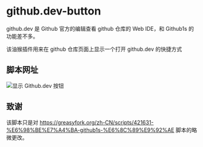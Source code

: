 # github.dev-button

github.dev 是 Github 官方的编辑查看 github 仓库的 Web IDE，和 Github1s 的功能差不多。

该油猴插件用来在 github 仓库页面上显示一个打开 github.dev 的快捷方式

## 脚本网址

![显示 Github.dev 按钮](https://greasyfork.org/zh-CN/scripts/431463-%E6%98%BE%E7%A4%BA-github-dev-%E6%8C%89%E9%92%AE)

## 致谢

该脚本只是对 https://greasyfork.org/zh-CN/scripts/421631-%E6%98%BE%E7%A4%BA-github1s-%E6%8C%89%E9%92%AE 脚本的略微更改。
